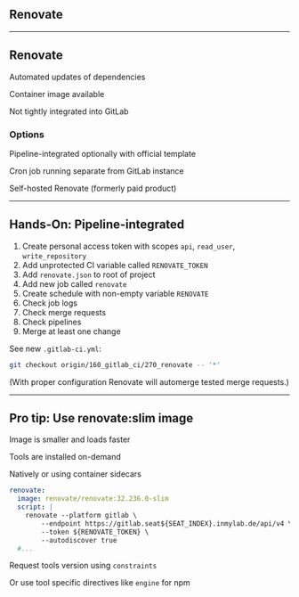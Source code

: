 <!-- .slide: id="gitlab_renovate" class="vertical-center" -->

<i class="fa-duotone fa-paint-roller fa-8x fa-duotone-colors" style="float: right; color: grey;"></i>

## Renovate

---

## Renovate

Automated updates of dependencies [](https://www.whitesourcesoftware.com/free-developer-tools/renovate/) [<i class="fa-brands fa-github"></i>](https://github.com/renovatebot/renovate) [<i class="fa-solid fa-book"></i>](https://docs.renovatebot.com/)

Container image available [](https://hub.docker.com/r/renovate/renovate)

Not tightly integrated into GitLab

### Options

Pipeline-integrated optionally with official template [](https://gitlab.com/renovate-bot/renovate-runner)

Cron job running separate from GitLab instance

Self-hosted Renovate (formerly paid product) [](https://www.whitesourcesoftware.com/free-developer-tools/renovate/on-premises/)

---

## Hands-On: Pipeline-integrated [<i class="fa fa-comment-code"></i>](https://github.com/nicholasdille/container-slides/tree/160_gitlab_ci/270_renovate "270_renovate")

1. Create personal access token with scopes `api`, `read_user`, `write_repository`
1. Add unprotected CI variable called `RENOVATE_TOKEN`
1. Add `renovate.json` to root of project
1. Add new job called `renovate`
1. Create schedule with non-empty variable `RENOVATE`
1. Check job logs
1. Check merge requests
1. Check pipelines
1. Merge at least one change

See new `.gitlab-ci.yml`:

```bash
git checkout origin/160_gitlab_ci/270_renovate -- '*'
```

(With proper configuration Renovate will automerge tested merge requests.)

---

## Pro tip: Use renovate:slim image

Image is smaller and loads faster

Tools are installed on-demand

Natively or using container sidecars

```yaml
renovate:
  image: renovate/renovate:32.236.0-slim
  script: |
    renovate --platform gitlab \
        --endpoint https://gitlab.seat${SEAT_INDEX}.inmylab.de/api/v4 \
        --token ${RENOVATE_TOKEN} \
        --autodiscover true
  #...
```

Request tools version using `constraints` [](https://docs.renovatebot.com/configuration-options/#constraints)

Or use tool specific directives like `engine` for npm [](https://docs.renovatebot.com/node/)
